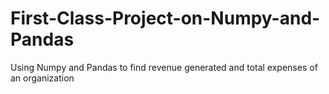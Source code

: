 # First-Class-Project-on-Numpy-and-Pandas
Using Numpy and Pandas to find revenue generated and total expenses of an organization 
